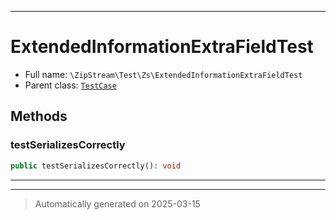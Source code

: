 ***

# ExtendedInformationExtraFieldTest





* Full name: `\ZipStream\Test\Zs\ExtendedInformationExtraFieldTest`
* Parent class: [`TestCase`](../../../PHPUnit/Framework/TestCase.md)




## Methods


### testSerializesCorrectly



```php
public testSerializesCorrectly(): void
```












***


***
> Automatically generated on 2025-03-15
